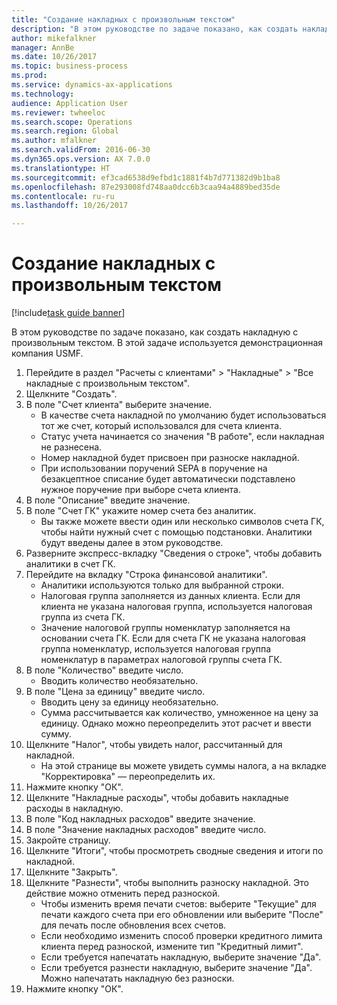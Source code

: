 ```yaml
--- 
title: "Создание накладных с произвольным текстом"
description: "В этом руководстве по задаче показано, как создать накладную с произвольным текстом."
author: mikefalkner
manager: AnnBe
ms.date: 10/26/2017
ms.topic: business-process
ms.prod: 
ms.service: dynamics-ax-applications
ms.technology: 
audience: Application User
ms.reviewer: twheeloc
ms.search.scope: Operations
ms.search.region: Global
ms.author: mfalkner
ms.search.validFrom: 2016-06-30
ms.dyn365.ops.version: AX 7.0.0
ms.translationtype: HT
ms.sourcegitcommit: ef3cad6538d9efbd1c1881f4b7d771382d9b1ba8
ms.openlocfilehash: 87e293008fd748aa0dcc6b3caa94a4889bed35de
ms.contentlocale: ru-ru
ms.lasthandoff: 10/26/2017

---
```

# <a name="create-a-free-text-invoice"></a>Создание накладных с произвольным текстом

[!include[task guide banner](../../includes/task-guide-banner.md)]

В этом руководстве по задаче показано, как создать накладную с произвольным текстом. В этой задаче используется демонстрационная компания USMF.

1. Перейдите в раздел "Расчеты с клиентами" > "Накладные" > "Все накладные с произвольным текстом".
2. Щелкните "Создать".
3. В поле "Счет клиента" выберите значение.
    * В качестве счета накладной по умолчанию будет использоваться тот же счет, который использовался для счета клиента.   
    * Статус учета начинается со значения "В работе", если накладная не разнесена.   
    * Номер накладной будет присвоен при разноске накладной.  
    * При использовании поручений SEPA в поручение на безакцептное списание будет автоматически подставлено нужное поручение при выборе счета клиента.  
4. В поле "Описание" введите значение.
5. В поле "Счет ГК" укажите номер счета без аналитик.
    * Вы также можете ввести один или несколько символов счета ГК, чтобы найти нужный счет с помощью подстановки. Аналитики будут введены далее в этом руководстве.  
6. Разверните экспресс-вкладку "Сведения о строке", чтобы добавить аналитики в счет ГК.
7. Перейдите на вкладку "Строка финансовой аналитики".
    * Аналитики используются только для выбранной строки.    
    * Налоговая группа заполняется из данных клиента. Если для клиента не указана налоговая группа, используется налоговая группа из счета ГК.  
    * Значение налоговой группы номенклатур заполняется на основании счета ГК. Если для счета ГК не указана налоговая группа номенклатур, используется налоговая группа номенклатур в параметрах налоговой группы счета ГК.    
8. В поле "Количество" введите число.
    * Вводить количество необязательно.  
9. В поле "Цена за единицу" введите число.
    * Вводить цену за единицу необязательно.  
    * Сумма рассчитывается как количество, умноженное на цену за единицу. Однако можно переопределить этот расчет и ввести сумму.  
10. Щелкните "Налог", чтобы увидеть налог, рассчитанный для накладной.
    * На этой странице вы можете увидеть суммы налога, а на вкладке "Корректировка" — переопределить их.  
11. Нажмите кнопку "OК".
12. Щелкните "Накладные расходы", чтобы добавить накладные расходы в накладную. 
13. В поле "Код накладных расходов" введите значение.
14. В поле "Значение накладных расходов" введите число.
15. Закройте страницу.
16. Щелкните "Итоги", чтобы просмотреть сводные сведения и итоги по накладной.
17. Щелкните "Закрыть".
18. Щелкните "Разнести", чтобы выполнить разноску накладной. Это действие можно отменить перед разноской.
    * Чтобы изменить время печати счетов:  выберите "Текущие" для печати каждого счета при его обновлении   или  выберите "После" для печать после обновления всех счетов.  
    * Если необходимо изменить способ проверки кредитного лимита клиента перед разноской, измените тип "Кредитный лимит".  
    * Если требуется напечатать накладную, выберите значение "Да".  
    * Если требуется разнести накладную, выберите значение "Да". Можно напечатать накладную без разноски.  
19. Нажмите кнопку "OК".


